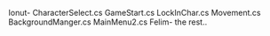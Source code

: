 Ionut-
CharacterSelect.cs
GameStart.cs
LockInChar.cs
Movement.cs
BackgroundManger.cs
MainMenu2.cs 
Felim- the rest..
